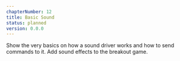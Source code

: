 ```yaml
---
chapterNumber: 12
title: Basic Sound
status: planned
version: 0.0.0
---
```


Show the very basics on how a sound driver works and how to send commands to it. Add sound effects to the breakout game.
